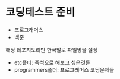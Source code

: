 # 코딩테스트 준비

- 프로그래머스
- 백준

해당 레포지토리만 한국말로 파일명을 설정

- etc폴더: 즉석으로 해보고 싶은것들
- programmers폴더: 프로그래머스 코딩문제들
